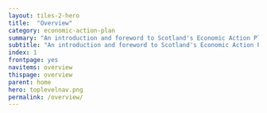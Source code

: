 ```yaml
---
layout: tiles-2-hero
title:  "Overview"
category: economic-action-plan
summary: "An introduction and foreword to Scotland's Economic Action Plan."
subtitle: "An introduction and foreword to Scotland's Economic Action Plan."
index: 1
frontpage: yes
navitems: overview
thispage: overview
parent: home
hero: toplevelnav.png
permalink: /overview/
---
```


